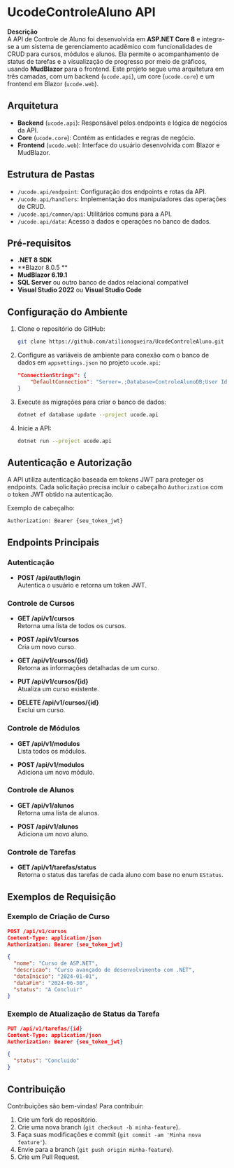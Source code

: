 
# UcodeControleAluno API

**Descrição**  
A API de Controle de Aluno foi desenvolvida em **ASP.NET Core 8** e integra-se a um sistema de gerenciamento acadêmico com funcionalidades de CRUD para cursos, módulos e alunos. Ela permite o acompanhamento de status de tarefas e a visualização de progresso por meio de gráficos, usando **MudBlazor** para o frontend. Este projeto segue uma arquitetura em três camadas, com um backend (`ucode.api`), um core (`ucode.core`) e um frontend em Blazor (`ucode.web`).

## Arquitetura

- **Backend** (`ucode.api`): Responsável pelos endpoints e lógica de negócios da API.
- **Core** (`ucode.core`): Contém as entidades e regras de negócio.
- **Frontend** (`ucode.web`): Interface do usuário desenvolvida com Blazor e MudBlazor.

## Estrutura de Pastas

- `/ucode.api/endpoint`: Configuração dos endpoints e rotas da API.
- `/ucode.api/handlers`: Implementação dos manipuladores das operações de CRUD.
- `/ucode.api/common/api`: Utilitários comuns para a API.
- `/ucode.api/data`: Acesso a dados e operações no banco de dados.

## Pré-requisitos

- **.NET 8 SDK**
- **Blazor 8.0.5 **
- **MudBlazor 6.19.1**
- **SQL Server** ou outro banco de dados relacional compatível
- **Visual Studio 2022** ou **Visual Studio Code**

## Configuração do Ambiente

1. Clone o repositório do GitHub:
   ```bash
   git clone https://github.com/atilionogueira/UcodeControleAluno.git
   ```
2. Configure as variáveis de ambiente para conexão com o banco de dados em `appsettings.json` no projeto `ucode.api`:
   ```json
   "ConnectionStrings": {
       "DefaultConnection": "Server=.;Database=ControleAlunoDB;User Id=sa;Password=your_password;"
   }
   ```
3. Execute as migrações para criar o banco de dados:
   ```bash
   dotnet ef database update --project ucode.api
   ```
4. Inicie a API:
   ```bash
   dotnet run --project ucode.api
   ```

## Autenticação e Autorização

A API utiliza autenticação baseada em tokens JWT para proteger os endpoints. Cada solicitação precisa incluir o cabeçalho `Authorization` com o token JWT obtido na autenticação.

Exemplo de cabeçalho:
```plaintext
Authorization: Bearer {seu_token_jwt}
```

## Endpoints Principais

### Autenticação

- **POST /api/auth/login**  
  Autentica o usuário e retorna um token JWT.

### Controle de Cursos

- **GET /api/v1/cursos**  
  Retorna uma lista de todos os cursos.
  
- **POST /api/v1/cursos**  
  Cria um novo curso.
  
- **GET /api/v1/cursos/{id}**  
  Retorna as informações detalhadas de um curso.
  
- **PUT /api/v1/cursos/{id}**  
  Atualiza um curso existente.
  
- **DELETE /api/v1/cursos/{id}**  
  Exclui um curso.

### Controle de Módulos

- **GET /api/v1/modulos**  
  Lista todos os módulos.

- **POST /api/v1/modulos**  
  Adiciona um novo módulo.

### Controle de Alunos

- **GET /api/v1/alunos**  
  Retorna uma lista de alunos.

- **POST /api/v1/alunos**  
  Adiciona um novo aluno.

### Controle de Tarefas

- **GET /api/v1/tarefas/status**  
  Retorna o status das tarefas de cada aluno com base no enum `EStatus`.

## Exemplos de Requisição

### Exemplo de Criação de Curso

```json
POST /api/v1/cursos
Content-Type: application/json
Authorization: Bearer {seu_token_jwt}

{
  "nome": "Curso de ASP.NET",
  "descricao": "Curso avançado de desenvolvimento com .NET",
  "dataInicio": "2024-01-01",
  "dataFim": "2024-06-30",
  "status": "A Concluir"
}
```

### Exemplo de Atualização de Status da Tarefa

```json
PUT /api/v1/tarefas/{id}
Content-Type: application/json
Authorization: Bearer {seu_token_jwt}

{
  "status": "Concluido"
}
```

## Contribuição

Contribuições são bem-vindas! Para contribuir:

1. Crie um fork do repositório.
2. Crie uma nova branch (`git checkout -b minha-feature`).
3. Faça suas modificações e commit (`git commit -am 'Minha nova feature'`).
4. Envie para a branch (`git push origin minha-feature`).
5. Crie um Pull Request.
